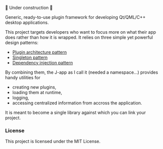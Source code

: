 🚧 Under construction 🚧

Generic, ready-to-use plugin framework for developing Qt/QML/C++ desktop applications.

This project targets developers who want to focus more on what their app does rather than how it is wrapped. It relies on three simple yet powerful design patterns:
- [Plugin architecture pattern](https://cs.uwaterloo.ca/~m2nagapp/courses/CS446/1195/Arch_Design_Activity/PlugIn.pdf)
- [Singleton pattern](https://refactoring.guru/design-patterns/singleton)
- [Dependency injection pattern](https://aveuiller.github.io/about_design_patterns-dependency_injection.html)

By combining them, the J-app as I call it (needed a namespace...) provides handy utilities for
- creating new plugins,
- loading them at runtime,
- logging,
- accessing centralized information from accross the application.

It is meant to become a single library against which you can link your project.

### License
This project is licensed under the MIT License.